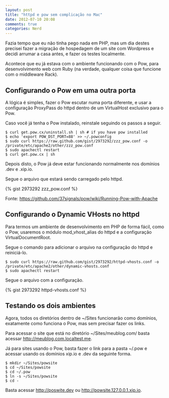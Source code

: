 ```yaml
---
layout: post
title: "httpd e pow sem complicação no Mac"
date: 2012-07-10 20:08
comments: true
categories: Nerd
---
```


Fazia tempo que eu não tinha pego nada em PHP, mas um dia destes precisei fazer a migração de hospedagem de um site com Wordpress e decidi arrumar a casa antes, e fazer os testes localmente.

Acontece que eu já estava com o ambiente funcionando com o Pow, para desenvolvimento web com Ruby (na verdade, qualquer coisa que funcione com o middleware Rack).

## Configurando o Pow em uma outra porta

A lógica é simples, fazer o Pow escutar numa porta diferente, e usar a configuração ProxyPass do httpd dentro de um VirtualHost exclusivo para o Pow.

Caso você já tenha o Pow instalado, reinstale seguindo os passos a seguir.

    $ curl get.pow.cx/uninstall.sh | sh # if you have pow installed
    $ echo 'export POW_DST_PORT=88' >> ~/.powconfig
    $ sudo curl https://raw.github.com/gist/2973292/zzz_pow.conf -o /private/etc/apache2/other/zzz_pow.conf
    $ sudo apachectl restart
    $ curl get.pow.cx | sh

Depois disto, o Pow já deve estar funcionando normalmente nos domínios .dev e .xip.io.

Segue o arquivo que estará sendo carregado pelo httpd.

{% gist 2973292 zzz_pow.conf %}

Fonte: https://github.com/37signals/pow/wiki/Running-Pow-with-Apache

## Configurando o Dynamic VHosts no httpd

Para termos um ambiente de desenvolvimento em PHP de forma fácil, como o Pow, usaremos o módulo mod_vhost_alias do httpd e a configuração VirtualDocumentRoot.

Segue o comando para adicionar o arquivo na configuração do httpd e reiniciá-lo.

    $ sudo curl https://raw.github.com/gist/2973292/httpd-vhosts.conf -o /private/etc/apache2/other/dynamic-vhosts.conf
    $ sudo apachectl restart

Segue o arquivo com a configuração.

{% gist 2973292 httpd-vhosts.conf %}

## Testando os dois ambientes

Agora, todos os diretórios dentro de ~/Sites funcionarão como domínios, exatamente como funciona o Pow, mas sem precisar fazer os links.

Para acessar o site que está no diretório ~/Sites/meublog.com/ basta acessar http://meublog.com.localtest.me.

Já para sites usando o Pow, basta fazer o link  para a pasta ~/.pow e acessar usando os domínios xip.io e .dev da seguinte forma.

    $ mkdir ~/Sites/powsite
    $ cd ~/Sites/powsite
    $ cd ~/.pow
    $ ln -s ~/Sites/powsite
    $ cd -

Basta acessar http://poswite.dev ou http://powsite.127.0.0.1.xip.io.